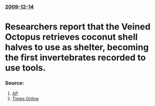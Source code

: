 ### [2009-12-14](/news/2009/12/14/index.md)

#  Researchers report that the Veined Octopus retrieves coconut shell halves to use as shelter, becoming the first invertebrates recorded to use tools. 




### Source:

1. [AP](http://www.google.com/hostednews/ap/article/ALeqM5jfq6qUad8oMqjmm0UKjxvMrFGaaAD9CJIGO80)
2. [Times Online](http://www.timesonline.co.uk/tol/news/science/biology_evolution/article6956352.ece)
